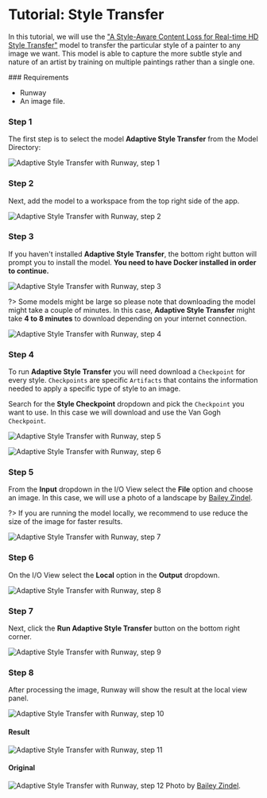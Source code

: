 # Tutorial: Style Transfer

In this tutorial, we will use the ["A Style-Aware Content Loss for Real-time HD Style Transfer"](https://arxiv.org/pdf/1807.10201.pdf) model to transfer the particular style of a painter to any image we want. This model is able to capture the more subtle style and nature of an artist by training on multiple paintings rather than a single one.

### Requirements

- Runway
- An image file.  

### Step 1

The first step is to select the model **Adaptive Style Transfer** from the Model Directory:

![Adaptive Style Transfer with Runway, step 1](assets/images/tutorials/tutorial_style_transfer/select_model_01.png)

### Step 2

Next, add the model to a workspace from the top right side of the app.

![Adaptive Style Transfer with Runway, step 2](assets/images/tutorials/tutorial_style_transfer/styletransfer02.png)


### Step 3

If you haven't installed **Adaptive Style Transfer**, the bottom right button will prompt you to install the model.  **You need to have Docker installed in order to continue.**


![Adaptive Style Transfer with Runway, step 3](assets/images/tutorials/tutorial_style_transfer/styletransfer03.jpg)

?> Some models might be large so please note that downloading the model might take a couple of minutes. In this case, **Adaptive Style Transfer**  might take **4 to 8 minutes** to download depending on your internet connection.

![Adaptive Style Transfer with Runway, step 4](assets/images/tutorials/tutorial_style_transfer/styletransfer04.jpg)


### Step 4

To run **Adaptive Style Transfer** you will need download a `Checkpoint` for every style. `Checkpoints` are specific `Artifacts` that contains the information needed to apply a specific type of style to an image.

Search for the **Style Checkpoint** dropdown and pick the `Checkpoint` you want to use. In this case we will download and use the Van Gogh `Checkpoint`.

![Adaptive Style Transfer with Runway, step 5](assets/images/tutorials/tutorial_style_transfer/styletransfer05.jpg)

![Adaptive Style Transfer with Runway, step 6](assets/images/tutorials/tutorial_style_transfer/styletransfer06.jpg)


### Step 5

From the **Input** dropdown in the I/O View select the **File** option and choose an image. In this case, we will use a photo of a landscape by [Bailey Zindel](https://unsplash.com/photos/NRQV-hBF10M).

?> If you are running the model locally, we recommend to use reduce the size of the image for faster results.

![Adaptive Style Transfer with Runway, step 7](assets/images/tutorials/tutorial_style_transfer/styletransfer07.jpg)


### Step 6

On the I/O View select the **Local** option in the **Output** dropdown.

![Adaptive Style Transfer with Runway, step 8](assets/images/tutorials/tutorial_style_transfer/styletransfer08.jpg)


### Step 7

Next, click the **Run Adaptive Style Transfer** button on the bottom right corner.

![Adaptive Style Transfer with Runway, step 9](assets/images/tutorials/tutorial_style_transfer/styletransfer09.jpg)


### Step 8

After processing the image, Runway will show the result at the local view panel.

![Adaptive Style Transfer with Runway, step 10](assets/images/tutorials/tutorial_style_transfer/styletransfer10.jpg)


#### Result

![Adaptive Style Transfer with Runway, step 11](assets/images/tutorials/tutorial_style_transfer/styletransfer11.jpg)

#### Original

![Adaptive Style Transfer with Runway, step 12](assets/images/tutorials/tutorial_style_transfer/styletransfer12.jpg)
Photo by [Bailey Zindel](https://unsplash.com/photos/NRQV-hBF10M).
